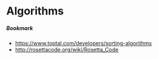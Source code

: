 # Algorithms


##### Bookmark
- https://www.toptal.com/developers/sorting-algorithms
- http://rosettacode.org/wiki/Rosetta_Code